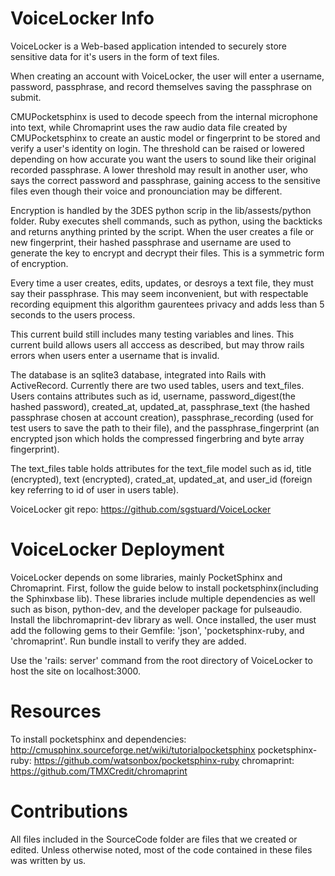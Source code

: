# VoiceLocker Info

VoiceLocker is a Web-based application intended to securely store sensitive data for it's users in the form of text files.

When creating an account with VoiceLocker, the user will enter a username, password, passphrase, and record themselves saving the passphrase on submit.

CMUPocketsphinx is used to decode speech from the internal microphone into text, while Chromaprint uses the raw audio data file created by
CMUPocketsphinx to create an austic model or fingerprint to be stored and verify a user's identity on login. The threshold can be raised or lowered
depending on how accurate you want the users to sound like their original recorded passphrase. A lower threshold may result in another user, who says the correct password and passphrase,
gaining access to the sensitive files even though their voice and pronounciation may be different.

Encryption is handled by the 3DES python scrip in the lib/assests/python folder. Ruby executes shell commands, such as python, using the backticks and returns anything printed by the script.
When the user creates a file or new fingerprint, their hashed passphrase and username are used to generate the key
to encrypt and decrypt their files. This is a symmetric form of encryption.

Every time a user creates, edits, updates, or desroys a text file, they must say their passphrase. This may seem inconvenient, but with respectable recording equipment this algorithm gaurentees
privacy and adds less than 5 seconds to the users process.

This current build still includes many testing variables and lines. This current build allows users all acccess as described, but may throw rails errors when users enter a username that is invalid.

The database is an sqlite3 database, integrated into Rails with ActiveRecord. Currently there are two used tables, users and text_files. Users contains attributes such as id, username,
password_digest(the hashed password), created_at, updated_at, passphrase_text (the hashed passphrase chosen at account creation), passphrase_recording (used for test users to save the path to their file),
and the passphrase_fingerprint (an encrypted json which holds the compressed fingerbring and byte array fingerprint).

The text_files table holds attributes for the text_file model such as id, title (encrypted), text (encrypted), crated_at, updated_at, and user_id (foreign key referring to id of user in users table).

VoiceLocker git repo: https://github.com/sgstuard/VoiceLocker


# VoiceLocker Deployment

VoiceLocker depends on some libraries, mainly PocketSphinx and Chromaprint. First, follow the guide below to install pocketsphinx(including the Sphinxbase lib). These libraries include multiple
dependencies as well such as bison, python-dev, and the developer package for pulseaudio. Install the libchromaprint-dev library as well. Once installed, the user must add the following gems to their Gemfile: 'json', 'pocketsphinx-ruby, and
'chromaprint'. Run bundle install to verify they are added.

Use the 'rails: server' command from the root directory of VoiceLocker to host the site on localhost:3000.


# Resources

To install pocketsphinx and dependencies: http://cmusphinx.sourceforge.net/wiki/tutorialpocketsphinx
pocketsphinx-ruby: https://github.com/watsonbox/pocketsphinx-ruby
chromaprint: https://github.com/TMXCredit/chromaprint

# Contributions

All files included in the SourceCode folder are files that we created or edited. Unless otherwise noted, most of the code contained in these files was written by us. 